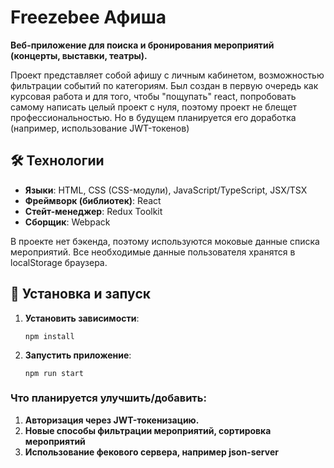 # Freezebee Афиша

**Веб-приложение для поиска и бронирования мероприятий (концерты, выставки, театры).**

Проект представляет собой афишу с личным кабинетом, возможностью фильтрации событий по категориям. Был создан в первую очередь как курсовая работа и для того, чтобы "пощупать" react, попробовать самому написать целый проект с нуля, поэтому проект не блещет профессиональностью. Но в будущем планируется его доработка (например, использование JWT-токенов)

## 🛠 Технологии  
- **Языки**: HTML, CSS (CSS-модули), JavaScript/TypeScript, JSX/TSX
- **Фреймворк (библиотек)**: React
- **Стейт-менеджер**: Redux Toolkit
- **Сборщик**: Webpack

В проекте нет бэкенда, поэтому используются моковые данные списка мероприятий. Все необходимые данные пользователя хранятся в localStorage браузера.

## 🚀 Установка и запуск  
1. **Установить зависимости**:
   ```
   npm install
   ```
2. **Запустить приложение**:
   ```
   npm run start
   ```

### Что планируется улучшить/добавить:
1. **Авторизация через JWT-токенизацию.**
2. **Новые способы фильтрации мероприятий, сортировка мероприятий**
3. **Использование фекового сервера, например json-server**
